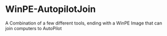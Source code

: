 # WinPE-AutopilotJoin
A Combination of a few different tools, ending with a WinPE Image that can join computers to AutoPilot
